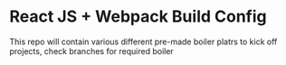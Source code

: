 # React JS + Webpack Build Config

This repo will contain various different pre-made boiler platrs to kick off projects, check branches for required boiler